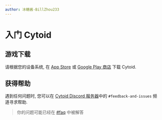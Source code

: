 ```yaml
---
author: 冰糖酱-BillZhou233
---
```


# 入门 Cytoid

## 游戏下载

请根据您的设备系统, 在 [App Store](https://apps.apple.com/cn/app/cytoid/id1266582726) 或 [Google Play 商店](https://play.google.com/store/apps/details?id=me.tigerhix.cytoid) 下载 Cytoid.

## 获得帮助

遇到任何问题时, 您可以在 [Cytoid Discord 服务器](https://discord.gg/cytoid)中的 `#feedback-and-issues` 频道寻求帮助.

> 你的问题可能已经在 [#faq](https://discord.com/channels/362884768498712579/680277039655419918) 中被解答
